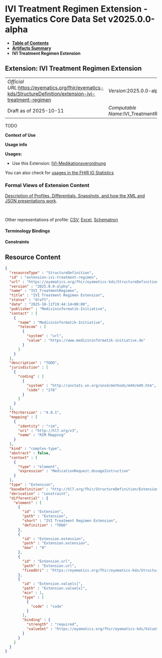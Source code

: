 # IVI Treatment Regimen Extension - Eyematics Core Data Set v2025.0.0-alpha

* [**Table of Contents**](toc.md)
* [**Artifacts Summary**](artifacts.md)
* **IVI Treatment Regimen Extension**

## Extension: IVI Treatment Regimen Extension 

| | |
| :--- | :--- |
| *Official URL*:https://eyematics.org/fhir/eyematics-kds/StructureDefinition/extension-ivi-treatment-regimen | *Version*:2025.0.0-alpha |
| Draft as of 2025-10-11 | *Computable Name*:IVI_TreatmentRegimen |

TODO

**Context of Use**

**Usage info**

**Usages:**

* Use this Extension: [IVI-Medikationsverordnung](StructureDefinition-mii-eyematics-ivi-medicationrequest.md)

You can also check for [usages in the FHIR IG Statistics](https://packages2.fhir.org/xig/eyematics-kerndatensatz|current/StructureDefinition/extension-ivi-treatment-regimen)

### Formal Views of Extension Content

 [Description of Profiles, Differentials, Snapshots, and how the XML and JSON presentations work](http://build.fhir.org/ig/FHIR/ig-guidance/readingIgs.html#structure-definitions). 

 

Other representations of profile: [CSV](StructureDefinition-extension-ivi-treatment-regimen.csv), [Excel](StructureDefinition-extension-ivi-treatment-regimen.xlsx), [Schematron](StructureDefinition-extension-ivi-treatment-regimen.sch) 

#### Terminology Bindings

#### Constraints



## Resource Content

```json
{
  "resourceType" : "StructureDefinition",
  "id" : "extension-ivi-treatment-regimen",
  "url" : "https://eyematics.org/fhir/eyematics-kds/StructureDefinition/extension-ivi-treatment-regimen",
  "version" : "2025.0.0-alpha",
  "name" : "IVI_TreatmentRegimen",
  "title" : "IVI Treatment Regimen Extension",
  "status" : "draft",
  "date" : "2025-10-11T19:44:14+00:00",
  "publisher" : "Medizininformatik-Initiative",
  "contact" : [
    {
      "name" : "Medizininformatik-Initiative",
      "telecom" : [
        {
          "system" : "url",
          "value" : "https://www.medizininformatik-initiative.de"
        }
      ]
    }
  ],
  "description" : "TODO",
  "jurisdiction" : [
    {
      "coding" : [
        {
          "system" : "http://unstats.un.org/unsd/methods/m49/m49.htm",
          "code" : "276"
        }
      ]
    }
  ],
  "fhirVersion" : "4.0.1",
  "mapping" : [
    {
      "identity" : "rim",
      "uri" : "http://hl7.org/v3",
      "name" : "RIM Mapping"
    }
  ],
  "kind" : "complex-type",
  "abstract" : false,
  "context" : [
    {
      "type" : "element",
      "expression" : "MedicationRequest.dosageInstruction"
    }
  ],
  "type" : "Extension",
  "baseDefinition" : "http://hl7.org/fhir/StructureDefinition/Extension",
  "derivation" : "constraint",
  "differential" : {
    "element" : [
      {
        "id" : "Extension",
        "path" : "Extension",
        "short" : "IVI Treatment Regimen Extension",
        "definition" : "TODO"
      },
      {
        "id" : "Extension.extension",
        "path" : "Extension.extension",
        "max" : "0"
      },
      {
        "id" : "Extension.url",
        "path" : "Extension.url",
        "fixedUri" : "https://eyematics.org/fhir/eyematics-kds/StructureDefinition/extension-ivi-treatment-regimen"
      },
      {
        "id" : "Extension.value[x]",
        "path" : "Extension.value[x]",
        "min" : 1,
        "type" : [
          {
            "code" : "code"
          }
        ],
        "binding" : {
          "strength" : "required",
          "valueSet" : "https://eyematics.org/fhir/eyematics-kds/ValueSet/IVITeatmentRegimen"
        }
      }
    ]
  }
}

```
